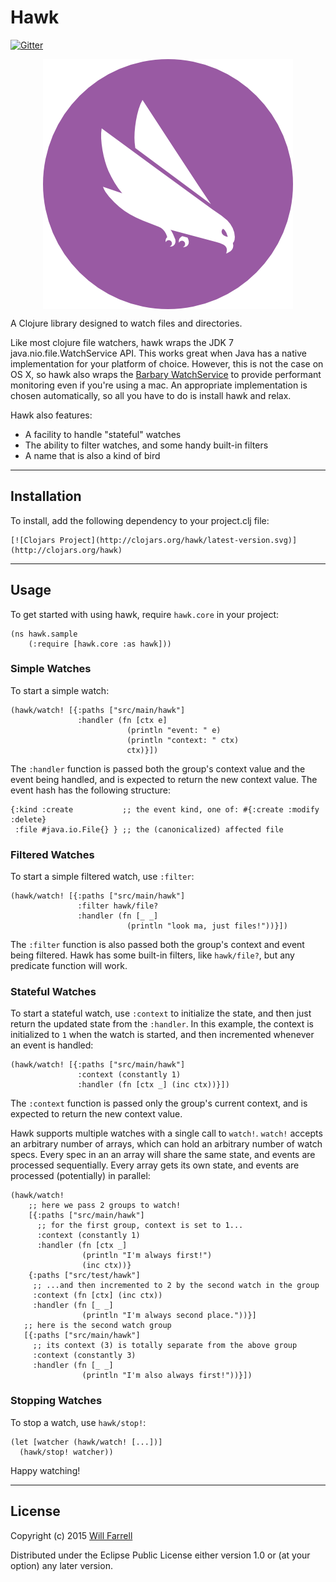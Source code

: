 # Hawk

[![Gitter](https://badges.gitter.im/Join%20Chat.svg)](https://gitter.im/wkf/hawk?utm_source=badge&utm_medium=badge&utm_campaign=pr-badge&utm_content=badge)

<p align="center">
  <a href="#logo">
    <img align="center" src="hawk_www/resources/public/img/hawk-400x400-high.png?raw=true" alt="Hawk" />
  </a>
</p>

A Clojure library designed to watch files and directories.

Like most clojure file watchers, hawk wraps the JDK 7 java.nio.file.WatchService API. This works great when Java has a native implementation for  your platform of choice. However, this is not the case on OS X, so hawk also wraps the [Barbary WatchService](https://code.google.com/p/barbarywatchservice/) to provide performant monitoring even if you're using a mac. An appropriate implementation is chosen automatically, so all you have to do is install hawk and relax.

Hawk also features:

* A facility to handle "stateful" watches
* The ability to filter watches, and some handy built-in filters
* A name that is also a kind of bird

***

## Installation

To install, add the following dependency to your project.clj file:

    [![Clojars Project](http://clojars.org/hawk/latest-version.svg)](http://clojars.org/hawk)

***

## Usage

To get started with using hawk, require `hawk.core` in your project:

    (ns hawk.sample
        (:require [hawk.core :as hawk]))

### Simple Watches

To start a simple watch:

    (hawk/watch! [{:paths ["src/main/hawk"]
                   :handler (fn [ctx e]
                              (println "event: " e)
                              (println "context: " ctx)
                              ctx)}])

The `:handler` function is passed both the group's context value and the event being handled, and is expected to return the new context value. The event hash has the following structure:

    {:kind :create           ;; the event kind, one of: #{:create :modify :delete}
     :file #java.io.File{} } ;; the (canonicalized) affected file

### Filtered Watches

To start a simple filtered watch, use `:filter`:

    (hawk/watch! [{:paths ["src/main/hawk"]
                   :filter hawk/file?
                   :handler (fn [_ _]
                              (println "look ma, just files!"))}])

The `:filter` function is also passed both the group's context and event being filtered. Hawk has some built-in filters, like `hawk/file?`, but any predicate function will work.

### Stateful Watches

To start a stateful watch, use `:context` to initialize the state, and then just return the updated state from the `:handler`. In this example, the context is initialized to `1` when the watch is started, and then incremented whenever an event is handled:

    (hawk/watch! [{:paths ["src/main/hawk"]
                   :context (constantly 1)
                   :handler (fn [ctx _] (inc ctx))}])

The `:context` function is passed only the group's current context, and is expected to return the new context value.

Hawk supports multiple watches with a single call to `watch!`. `watch!` accepts an arbitrary number of arrays, which can hold an arbitrary number of watch specs. Every spec in an an array will share the same state, and events are processed sequentially. Every array gets its own state, and events are processed (potentially) in parallel:

    (hawk/watch!
        ;; here we pass 2 groups to watch!
        [{:paths ["src/main/hawk"]
          ;; for the first group, context is set to 1...
          :context (constantly 1)
          :handler (fn [ctx _]
                    (println "I'm always first!")
                    (inc ctx))}
        {:paths ["src/test/hawk"]
         ;; ...and then incremented to 2 by the second watch in the group
         :context (fn [ctx] (inc ctx))
         :handler (fn [_ _]
                    (println "I'm always second place."))}]
       ;; here is the second watch group
       [{:paths ["src/main/hawk"]
         ;; its context (3) is totally separate from the above group
         :context (constantly 3)
         :handler (fn [_ _]
                    (println "I'm also always first!"))}])

### Stopping Watches

To stop a watch, use `hawk/stop!`:

    (let [watcher (hawk/watch! [...])]
      (hawk/stop! watcher))

Happy watching!

***

## License

Copyright (c) 2015 [Will Farrell](http://willfarrell.is)

Distributed under the Eclipse Public License either version 1.0 or (at your option) any later version.
